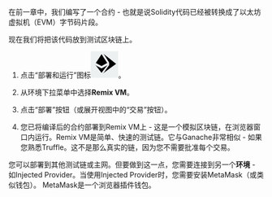 在前一章中，我们编写了一个合约 - 也就是说Solidity代码已经被转换成了以太坊虚拟机（EVM）字节码片段。

现在我们将把该代码放到测试区块链上。

1. 点击“部署和运行”图标![deploy & run icon](https://raw.githubusercontent.com/ethereum/remix-workshops/master/Basics/deploy_to_the_remixvm/images/run.png "deploy & run icon")。

2. 从环境下拉菜单中选择**Remix VM**。

3. 点击“部署”按钮（或展开视图中的“交易”按钮）。
 
4. 您已将编译后的合约部署到Remix VM上 - 这是一个模拟区块链，在浏览器窗口内运行。Remix VM是简单、快速的测试链。它与Ganache非常相似 - 如果您熟悉Truffle。这不是那么真实的链，因为您不需要批准每个交易。

您可以部署到其他测试链或主网。但要做到这一点，您需要连接到另一个**环境** - 如Injected Provider。当使用Injected Provider时，您需要安装MetaMask（或类似钱包）。 MetaMask是一个浏览器插件钱包。
